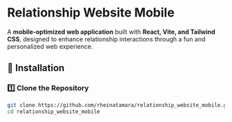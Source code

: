 # Relationship Website Mobile

A **mobile-optimized web application** built with **React, Vite, and Tailwind CSS**, designed to enhance relationship interactions through a fun and personalized web experience.

## 🚀 Installation

### 1️⃣ Clone the Repository

```bash
git clone https://github.com/rheinatamara/relationship_website_mobile.git
cd relationship_website_mobile
